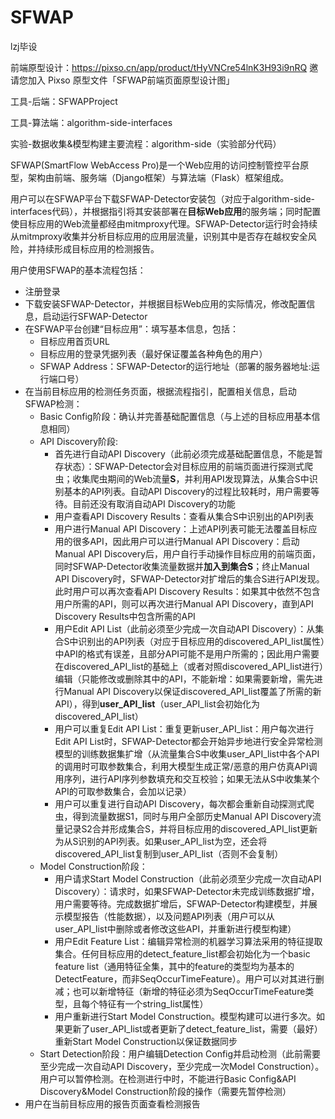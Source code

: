 # SFWAP
lzj毕设

前端原型设计：https://pixso.cn/app/product/tHyVNCre54lnK3H93i9nRQ 邀请您加入 Pixso 原型文件「SFWAP前端页面原型设计图」

工具-后端：SFWAPProject

工具-算法端：algorithm-side-interfaces

实验-数据收集&模型构建主要流程：algorithm-side（实验部分代码）






SFWAP(SmartFlow WebAccess Pro)是一个Web应用的访问控制管控平台原型，架构由前端、服务端（Django框架）与算法端（Flask）框架组成。

用户可以在SFWAP平台下载SFWAP-Detector安装包（对应于algorithm-side-interfaces代码），并根据指引将其安装部署在**目标Web应用**的服务端；同时配置使目标应用的Web流量都经由mitmproxy代理。SFWAP-Detector运行时会持续从mitmproxy收集并分析目标应用的应用层流量，识别其中是否存在越权安全风险，并持续形成目标应用的检测报告。

用户使用SFWAP的基本流程包括：

- 注册登录
- 下载安装SFWAP-Detector，并根据目标Web应用的实际情况，修改配置信息，启动运行SFWAP-Detector
- 在SFWAP平台创建“目标应用”：填写基本信息，包括：
  - 目标应用首页URL
  - 目标应用的登录凭据列表（最好保证覆盖各种角色的用户）
  - SFWAP Address：SFWAP-Detector的运行地址（部署的服务器地址:运行端口号）
- 在当前目标应用的检测任务页面，根据流程指引，配置相关信息，启动SFWAP检测：
  - Basic Config阶段：确认并完善基础配置信息（与上述的目标应用基本信息相同）
  - API Discovery阶段:
    - 首先进行自动API Discovery（此前必须完成基础配置信息，不能是暂存状态）：SFWAP-Detector会对目标应用的前端页面进行探测式爬虫；收集爬虫期间的Web流量**S**，并利用API发现算法，从集合S中识别基本的API列表。自动API Discovery的过程比较耗时，用户需要等待。目前还没有取消自动API Discovery的功能
    - 用户查看API Discovery Results：查看从集合S中识别出的API列表
    - 用户进行Manual API Discovery：上述API列表可能无法覆盖目标应用的很多API，因此用户可以进行Manual API Discovery：启动Manual API Discovery后，用户自行手动操作目标应用的前端页面，同时SFWAP-Detector收集流量数据并**加入到集合S**；终止Manual API Discovery时，SFWAP-Detector对扩增后的集合S进行API发现。此时用户可以再次查看API Discovery Results：如果其中依然不包含用户所需的API，则可以再次进行Manual API Discovery，直到API Discovery Results中包含所需的API
    - 用户Edit API List（此前必须至少完成一次自动API Discovery）：从集合S中识别出的API列表（对应于目标应用的discovered_API_list属性）中API的格式有误差，且部分API可能不是用户所需的；因此用户需要在discovered_API_list的基础上（或者对照discovered_API_list进行）编辑（只能修改或删除其中的API，不能新增：如果需要新增，需先进行Manual API Discovery以保证discovered_API_list覆盖了所需的新API），得到**user_API_list**（user_API_list会初始化为discovered_API_list）
    - 用户可以重复Edit API List：重复更新user_API_list：用户每次进行Edit API List时，SFWAP-Detector都会开始异步地进行安全异常检测模型的训练数据集扩增（从流量集合S中收集user_API_list中各个API的调用时可取参数集合，利用大模型生成正常/恶意的用户仿真API调用序列，进行API序列参数填充和交互校验；如果无法从S中收集某个API的可取参数集合，会加以记录）
    - 用户可以重复进行自动API Discovery，每次都会重新自动探测式爬虫，得到流量数据S1，同时与用户全部历史Manual API Discovery流量记录S2合并形成集合S，并将目标应用的discovered_API_list更新为从S识别的API列表。如果user_API_list为空，还会将discovered_API_list复制到user_API_list（否则不会复制）
  - Model Construction阶段：
    - 用户请求Start Model Construction（此前必须至少完成一次自动API Discovery）：请求时，如果SFWAP-Detector未完成训练数据扩增，用户需要等待。完成数据扩增后，SFWAP-Detector构建模型，并展示模型报告（性能数据），以及问题API列表（用户可以从user_API_list中删除或者修改这些API，并重新进行模型构建）
    - 用户Edit Feature List：编辑异常检测的机器学习算法采用的特征提取集合。任何目标应用的detect_feature_list都会初始化为一个basic feature list（通用特征全集，其中的feature的类型均为基本的DetectFeature，而非SeqOccurTimeFeature）。用户可以对其进行删减；也可以新增特征（新增的特征必须为SeqOccurTimeFeature类型，且每个特征有一个string_list属性）
    - 用户重新进行Start Model Construction。模型构建可以进行多次。如果更新了user_API_list或者更新了detect_feature_list，需要（最好）重新Start Model Construction以保证数据同步
  - Start Detection阶段：用户编辑Detection Config并启动检测（此前需要至少完成一次自动API Discovery，至少完成一次Model Construction）。用户可以暂停检测。在检测进行中时，不能进行Basic Config&API Discovery&Model Construction阶段的操作（需要先暂停检测）
- 用户在当前目标应用的报告页面查看检测报告






